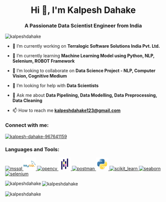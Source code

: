 <h1 align="center">Hi 👋, I'm Kalpesh Dahake</h1>
<h3 align="center">A Passionate Data Scientist Engineer from India</h3>

<p align="left"> <img src="https://komarev.com/ghpvc/?username=kalpeshdahake&label=Profile%20views&color=0e75b6&style=flat" alt="kalpeshdahake" /> </p>

- 🔭 I’m currently working on **Terralogic Software Solutions India Pvt. Ltd.**

- 🌱 I’m currently learning **Machine Learning Model using Python, NLP, Selenium, ROBOT Framework**

- 👯 I’m looking to collaborate on **Data Science Project - NLP, Computer Vision, Cognitive Medium**

- 🤝 I’m looking for help with **Data Scientists**

- 💬 Ask me about **Data Pipelining, Data Modelling, Data Preprocessing, Data Cleaning**

- 📫 How to reach me **kalpeshdahake123@gmail.com**

<h3 align="left">Connect with me:</h3>
<p align="left">
<a href="https://linkedin.com/in/kalpesh-dahake-967641159" target="blank"><img align="center" src="https://raw.githubusercontent.com/rahuldkjain/github-profile-readme-generator/master/src/images/icons/Social/linked-in-alt.svg" alt="kalpesh-dahake-967641159" height="30" width="40" /></a>
</p>

<h3 align="left">Languages and Tools:</h3>
<p align="left"> <a href="https://www.microsoft.com/en-us/sql-server" target="_blank" rel="noreferrer"> <img src="https://www.svgrepo.com/show/303229/microsoft-sql-server-logo.svg" alt="mssql" width="40" height="40"/> </a> <a href="https://www.mysql.com/" target="_blank" rel="noreferrer"> <img src="https://raw.githubusercontent.com/devicons/devicon/master/icons/mysql/mysql-original-wordmark.svg" alt="mysql" width="40" height="40"/> </a> <a href="https://opencv.org/" target="_blank" rel="noreferrer"> <img src="https://www.vectorlogo.zone/logos/opencv/opencv-icon.svg" alt="opencv" width="40" height="40"/> </a> <a href="https://pandas.pydata.org/" target="_blank" rel="noreferrer"> <img src="https://raw.githubusercontent.com/devicons/devicon/2ae2a900d2f041da66e950e4d48052658d850630/icons/pandas/pandas-original.svg" alt="pandas" width="40" height="40"/> </a> <a href="https://postman.com" target="_blank" rel="noreferrer"> <img src="https://www.vectorlogo.zone/logos/getpostman/getpostman-icon.svg" alt="postman" width="40" height="40"/> </a> <a href="https://www.python.org" target="_blank" rel="noreferrer"> <img src="https://raw.githubusercontent.com/devicons/devicon/master/icons/python/python-original.svg" alt="python" width="40" height="40"/> </a> <a href="https://scikit-learn.org/" target="_blank" rel="noreferrer"> <img src="https://upload.wikimedia.org/wikipedia/commons/0/05/Scikit_learn_logo_small.svg" alt="scikit_learn" width="40" height="40"/> </a> <a href="https://seaborn.pydata.org/" target="_blank" rel="noreferrer"> <img src="https://seaborn.pydata.org/_images/logo-mark-lightbg.svg" alt="seaborn" width="40" height="40"/> </a> <a href="https://www.selenium.dev" target="_blank" rel="noreferrer"> <img src="https://raw.githubusercontent.com/detain/svg-logos/780f25886640cef088af994181646db2f6b1a3f8/svg/selenium-logo.svg" alt="selenium" width="40" height="40"/> </a> </p>

<p><img align="left" src="https://github-readme-stats.vercel.app/api/top-langs?username=kalpeshdahake&show_icons=true&locale=en&layout=compact" alt="kalpeshdahake" /></p>

<p>&nbsp;<img align="center" src="https://github-readme-stats.vercel.app/api?username=kalpeshdahake&show_icons=true&locale=en" alt="kalpeshdahake" /></p>

<p><img align="center" src="https://github-readme-streak-stats.herokuapp.com/?user=kalpeshdahake&" alt="kalpeshdahake" /></p>
